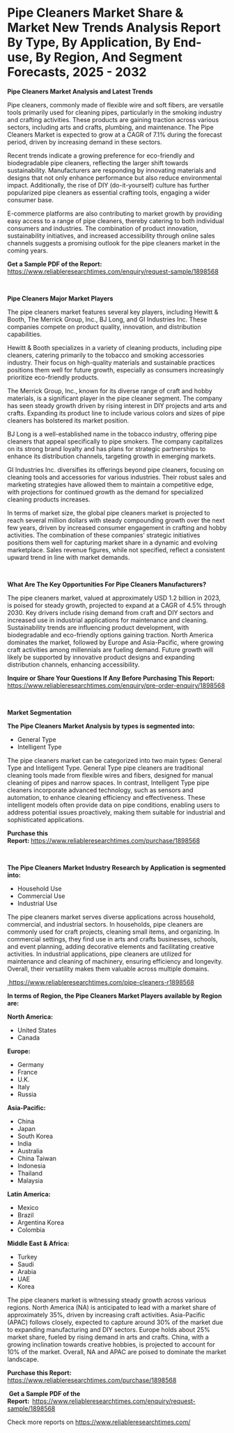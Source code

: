 <p><h1>Pipe Cleaners Market Share & Market New Trends Analysis Report By Type, By Application, By End-use, By Region, And Segment Forecasts, 2025 - 2032</h1></p><p><strong>Pipe Cleaners Market Analysis and Latest Trends</strong></p>
<p><p>Pipe cleaners, commonly made of flexible wire and soft fibers, are versatile tools primarily used for cleaning pipes, particularly in the smoking industry and crafting activities. These products are gaining traction across various sectors, including arts and crafts, plumbing, and maintenance. The Pipe Cleaners Market is expected to grow at a CAGR of 7.1% during the forecast period, driven by increasing demand in these sectors.</p><p>Recent trends indicate a growing preference for eco-friendly and biodegradable pipe cleaners, reflecting the larger shift towards sustainability. Manufacturers are responding by innovating materials and designs that not only enhance performance but also reduce environmental impact. Additionally, the rise of DIY (do-it-yourself) culture has further popularized pipe cleaners as essential crafting tools, engaging a wider consumer base. </p><p>E-commerce platforms are also contributing to market growth by providing easy access to a range of pipe cleaners, thereby catering to both individual consumers and industries. The combination of product innovation, sustainability initiatives, and increased accessibility through online sales channels suggests a promising outlook for the pipe cleaners market in the coming years.</p></p>
<p><strong>Get a Sample PDF of the Report:&nbsp;</strong> <a href="https://www.reliableresearchtimes.com/enquiry/request-sample/1898568?utm_campaign=2237&utm_medium=2&utm_source=Github&utm_content=ia&utm_term=11042025&utm_id=pipe-cleaners">https://www.reliableresearchtimes.com/enquiry/request-sample/1898568</a></p>
<p>&nbsp;</p>
<p><strong>Pipe Cleaners Major Market Players</strong></p>
<p><p>The pipe cleaners market features several key players, including Hewitt & Booth, The Merrick Group, Inc., BJ Long, and GI Industries Inc. These companies compete on product quality, innovation, and distribution capabilities.</p><p>Hewitt & Booth specializes in a variety of cleaning products, including pipe cleaners, catering primarily to the tobacco and smoking accessories industry. Their focus on high-quality materials and sustainable practices positions them well for future growth, especially as consumers increasingly prioritize eco-friendly products.</p><p>The Merrick Group, Inc., known for its diverse range of craft and hobby materials, is a significant player in the pipe cleaner segment. The company has seen steady growth driven by rising interest in DIY projects and arts and crafts. Expanding its product line to include various colors and sizes of pipe cleaners has bolstered its market position.</p><p>BJ Long is a well-established name in the tobacco industry, offering pipe cleaners that appeal specifically to pipe smokers. The company capitalizes on its strong brand loyalty and has plans for strategic partnerships to enhance its distribution channels, targeting growth in emerging markets.</p><p>GI Industries Inc. diversifies its offerings beyond pipe cleaners, focusing on cleaning tools and accessories for various industries. Their robust sales and marketing strategies have allowed them to maintain a competitive edge, with projections for continued growth as the demand for specialized cleaning products increases.</p><p>In terms of market size, the global pipe cleaners market is projected to reach several million dollars with steady compounding growth over the next few years, driven by increased consumer engagement in crafting and hobby activities. The combination of these companies’ strategic initiatives positions them well for capturing market share in a dynamic and evolving marketplace. Sales revenue figures, while not specified, reflect a consistent upward trend in line with market demands.</p></p>
<p>&nbsp;</p>
<p><strong>What Are The Key Opportunities For Pipe Cleaners Manufacturers?</strong></p>
<p><p>The pipe cleaners market, valued at approximately USD 1.2 billion in 2023, is poised for steady growth, projected to expand at a CAGR of 4.5% through 2030. Key drivers include rising demand from craft and DIY sectors and increased use in industrial applications for maintenance and cleaning. Sustainability trends are influencing product development, with biodegradable and eco-friendly options gaining traction. North America dominates the market, followed by Europe and Asia-Pacific, where growing craft activities among millennials are fueling demand. Future growth will likely be supported by innovative product designs and expanding distribution channels, enhancing accessibility.</p></p>
<p><strong>Inquire or Share Your Questions If Any Before Purchasing This Report:</strong> <a href="https://www.reliableresearchtimes.com/enquiry/pre-order-enquiry/1898568?utm_campaign=2237&utm_medium=2&utm_source=Github&utm_content=ia&utm_term=11042025&utm_id=pipe-cleaners">https://www.reliableresearchtimes.com/enquiry/pre-order-enquiry/1898568</a></p>
<p>&nbsp;</p>
<p><strong>Market Segmentation</strong></p>
<p><strong>The Pipe Cleaners Market Analysis by types is segmented into:</strong></p>
<p><ul><li>General Type</li><li>Intelligent Type</li></ul></p>
<p><p>The pipe cleaners market can be categorized into two main types: General Type and Intelligent Type. General Type pipe cleaners are traditional cleaning tools made from flexible wires and fibers, designed for manual cleaning of pipes and narrow spaces. In contrast, Intelligent Type pipe cleaners incorporate advanced technology, such as sensors and automation, to enhance cleaning efficiency and effectiveness. These intelligent models often provide data on pipe conditions, enabling users to address potential issues proactively, making them suitable for industrial and sophisticated applications.</p></p>
<p><strong>Purchase this Report:&nbsp;</strong><a href="https://www.reliableresearchtimes.com/purchase/1898568?utm_campaign=2237&utm_medium=2&utm_source=Github&utm_content=ia&utm_term=11042025&utm_id=pipe-cleaners">https://www.reliableresearchtimes.com/purchase/1898568</a></p>
<p>&nbsp;</p>
<p><strong>The Pipe Cleaners Market Industry Research by Application is segmented into:</strong></p>
<p><ul><li>Household Use</li><li>Commercial Use</li><li>Industrial Use</li></ul></p>
<p><p>The pipe cleaners market serves diverse applications across household, commercial, and industrial sectors. In households, pipe cleaners are commonly used for craft projects, cleaning small items, and organizing. In commercial settings, they find use in arts and crafts businesses, schools, and event planning, adding decorative elements and facilitating creative activities. In industrial applications, pipe cleaners are utilized for maintenance and cleaning of machinery, ensuring efficiency and longevity. Overall, their versatility makes them valuable across multiple domains. </p></p>
<p><a href="https://www.reliableresearchtimes.com/pipe-cleaners-r1898568?utm_campaign=2237&utm_medium=2&utm_source=Github&utm_content=ia&utm_term=11042025&utm_id=pipe-cleaners">&nbsp;https://www.reliableresearchtimes.com/pipe-cleaners-r1898568</a></p>
<p><strong>In terms of Region, the Pipe Cleaners Market Players available by Region are:</strong></p>
<p>
    <p> <strong> North America: </strong>
        <ul>
            <li>United States</li>
            <li>Canada</li>
        </ul>
        </p> 
    <p> <strong> Europe: </strong>
        <ul>
            <li>Germany</li>
            <li>France</li>
            <li>U.K.</li>
            <li>Italy</li>
            <li>Russia</li>
        </ul>
        </p> 
    <p> <strong> Asia-Pacific: </strong>
        <ul>
            <li>China</li>
            <li>Japan</li>
            <li>South Korea</li>
            <li>India</li>
            <li>Australia</li>
            <li>China Taiwan</li>
            <li>Indonesia</li>
            <li>Thailand</li>
            <li>Malaysia</li>
        </ul>
        </p> 
    <p> <strong> Latin America: </strong>
        <ul>
            <li>Mexico</li>
            <li>Brazil</li>
            <li>Argentina Korea</li>
            <li>Colombia</li>
        </ul>
        </p> 
    <p> <strong> Middle East & Africa: </strong>
        <ul>
            <li>Turkey</li>
            <li>Saudi</li>
            <li>Arabia</li>
            <li>UAE</li>
            <li>Korea</li>
        </ul>
    </p>
    </p>
<p><p>The pipe cleaners market is witnessing steady growth across various regions. North America (NA) is anticipated to lead with a market share of approximately 35%, driven by increasing craft activities. Asia-Pacific (APAC) follows closely, expected to capture around 30% of the market due to expanding manufacturing and DIY sectors. Europe holds about 25% market share, fueled by rising demand in arts and crafts. China, with a growing inclination towards creative hobbies, is projected to account for 10% of the market. Overall, NA and APAC are poised to dominate the market landscape.</p></p>
<p><strong>Purchase this Report: </strong><a href="https://www.reliableresearchtimes.com/purchase/1898568?utm_campaign=2237&utm_medium=2&utm_source=Github&utm_content=ia&utm_term=11042025&utm_id=pipe-cleaners">https://www.reliableresearchtimes.com/purchase/1898568</a></p>
<p>&nbsp;<strong>Get a Sample PDF of the Report:&nbsp;&nbsp;</strong><a href="https://www.reliableresearchtimes.com/enquiry/request-sample/1898568?utm_campaign=2237&utm_medium=2&utm_source=Github&utm_content=ia&utm_term=11042025&utm_id=pipe-cleaners">https://www.reliableresearchtimes.com/enquiry/request-sample/1898568</a></p>
<p><strong></strong></p>
<p>Check more reports on <a href="https://www.reliableresearchtimes.com/?utm_campaign=2237&utm_medium=2&utm_source=Github&utm_content=ia&utm_term=11042025&utm_id=pipe-cleaners">https://www.reliableresearchtimes.com/</a></p>